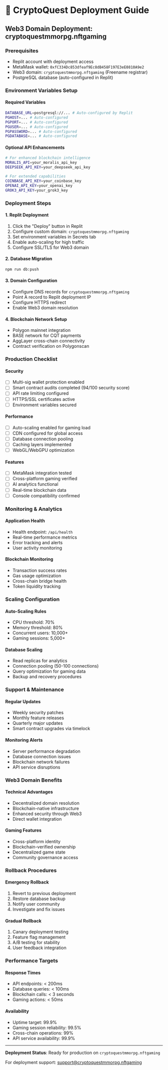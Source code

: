 # 🚀 CryptoQuest Deployment Guide

## Web3 Domain Deployment: cryptoquestmmorpg.nftgaming

### Prerequisites
- Replit account with deployment access
- MetaMask wallet: `0xfC334Dc853dfeaf9Ec8dB458F197E3eE0810A9e2`
- Web3 domain: `cryptoquestmmorpg.nftgaming` (Freename registrar)
- PostgreSQL database (auto-configured in Replit)

### Environment Variables Setup

#### Required Variables
```bash
DATABASE_URL=postgresql://... # Auto-configured by Replit
PGHOST=... # Auto-configured
PGPORT=... # Auto-configured
PGUSER=... # Auto-configured
PGPASSWORD=... # Auto-configured
PGDATABASE=... # Auto-configured
```

#### Optional API Enhancements
```bash
# For enhanced blockchain intelligence
MORALIS_API=your_moralis_api_key
DEEPSEEK_API_KEY=your_deepseek_api_key

# For extended capabilities
COINBASE_API_KEY=your_coinbase_key
OPENAI_API_KEY=your_openai_key
GROK3_API_KEY=your_grok3_key
```

### Deployment Steps

#### 1. Replit Deployment
1. Click the "Deploy" button in Replit
2. Configure custom domain: `cryptoquestmmorpg.nftgaming`
3. Set environment variables in Secrets tab
4. Enable auto-scaling for high traffic
5. Configure SSL/TLS for Web3 domain

#### 2. Database Migration
```bash
npm run db:push
```

#### 3. Domain Configuration
- Configure DNS records for `cryptoquestmmorpg.nftgaming`
- Point A record to Replit deployment IP
- Configure HTTPS redirect
- Enable Web3 domain resolution

#### 4. Blockchain Network Setup
- Polygon mainnet integration
- BASE network for CQT payments
- AggLayer cross-chain connectivity
- Contract verification on Polygonscan

### Production Checklist

#### Security
- [ ] Multi-sig wallet protection enabled
- [ ] Smart contract audits completed (94/100 security score)
- [ ] API rate limiting configured
- [ ] HTTPS/SSL certificates active
- [ ] Environment variables secured

#### Performance
- [ ] Auto-scaling enabled for gaming load
- [ ] CDN configured for global access
- [ ] Database connection pooling
- [ ] Caching layers implemented
- [ ] WebGL/WebGPU optimization

#### Features
- [ ] MetaMask integration tested
- [ ] Cross-platform gaming verified
- [ ] AI analytics functional
- [ ] Real-time blockchain data
- [ ] Console compatibility confirmed

### Monitoring & Analytics

#### Application Health
- Health endpoint: `/api/health`
- Real-time performance metrics
- Error tracking and alerts
- User activity monitoring

#### Blockchain Monitoring
- Transaction success rates
- Gas usage optimization
- Cross-chain bridge health
- Token liquidity tracking

### Scaling Configuration

#### Auto-Scaling Rules
- CPU threshold: 70%
- Memory threshold: 80%
- Concurrent users: 10,000+
- Gaming sessions: 5,000+

#### Database Scaling
- Read replicas for analytics
- Connection pooling (50-100 connections)
- Query optimization for gaming data
- Backup and recovery procedures

### Support & Maintenance

#### Regular Updates
- Weekly security patches
- Monthly feature releases
- Quarterly major updates
- Smart contract upgrades via timelock

#### Monitoring Alerts
- Server performance degradation
- Database connection issues
- Blockchain network failures
- API service disruptions

### Web3 Domain Benefits

#### Technical Advantages
- Decentralized domain resolution
- Blockchain-native infrastructure
- Enhanced security through Web3
- Direct wallet integration

#### Gaming Features
- Cross-platform identity
- Blockchain-verified ownership
- Decentralized game state
- Community governance access

### Rollback Procedures

#### Emergency Rollback
1. Revert to previous deployment
2. Restore database backup
3. Notify user community
4. Investigate and fix issues

#### Gradual Rollback
1. Canary deployment testing
2. Feature flag management
3. A/B testing for stability
4. User feedback integration

### Performance Targets

#### Response Times
- API endpoints: < 200ms
- Database queries: < 100ms
- Blockchain calls: < 3 seconds
- Gaming actions: < 50ms

#### Availability
- Uptime target: 99.9%
- Gaming session reliability: 99.5%
- Cross-chain operations: 99%
- API service availability: 99.9%

---

**Deployment Status**: Ready for production on `cryptoquestmmorpg.nftgaming`

For deployment support: support@cryptoquestmmorpg.nftgaming